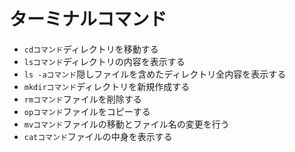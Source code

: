 # ターミナルコマンド
- `cdコマンド`ディレクトリを移動する
- `lsコマンド`ディレクトリの内容を表示する
- `ls -aコマンド`隠しファイルを含めたディレクトリ全内容を表示する
- `mkdirコマンド`ディレクトリを新規作成する
- `rmコマンド`ファイルを削除する
- `opコマンド`ファイルをコピーする
- `mvコマンド`ファイルの移動とファイル名の変更を行う
- `catコマンド`ファイルの中身を表示する
